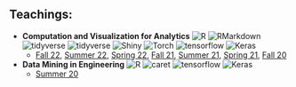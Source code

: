 

<!--
**zhenyuanlu/zhenyuanlu** is a ✨ _special_ ✨ repository because its `README.md` (this file) appears on your GitHub profile.

Here are some ideas to get you started:

- 🔭 I’m currently working on ...
- 🌱 I’m currently learning ...
- 👯 I’m looking to collaborate on ...
- 🤔 I’m looking for help with ...
- 💬 Ask me about ...
- 📫 How to reach me: ...
- 😄 Pronouns: ...
- ⚡ Fun fact: ...
-->

## Teachings:


<!-- <img src='https://raw.githubusercontent.com/rstudio/rmarkdown/main/man/figures/logo.png' align="right" height="58.5"/>
<img src='https://raw.githubusercontent.com/tidyverse/tidyverse/main/man/figures/logo.png' align="right" height="58.5"/>
<img src='https://raw.githubusercontent.com/rstudio/shiny/main/man/figures/logo.png' align="right" height="58.5"/> -->


- **Computation and Visualization for Analytics** ![R](https://img.shields.io/badge/R-language-blue?style=flat&logo=appveyor&logo=python&logoColor=informational?style=flat) ![RMarkdown](https://img.shields.io/badge/R%20Markdown-language-informational?style=flat) ![tidyverse](https://img.shields.io/badge/tidyverse-library-yellowgreen?style=flat) ![tidyverse](https://img.shields.io/badge/ggplot-library-yellowgreen?style=flat) ![Shiny](https://img.shields.io/badge/R%20Shiny-library-yellowgreen?style=flat) ![Torch](https://img.shields.io/badge/Torch-library-yellowgreen?style=flat&logo=TensorFlow&logoColor=white) ![tensorflow](https://img.shields.io/badge/TensorFlow-library-yellowgreen?style=flat&logo=TensorFlow&logoColor=white) ![Keras](https://img.shields.io/badge/Keras-library-yellowgreen?style=flat&logo=Keras&logoColor=white) 
  - [Fall 22](https://zhenyuanlu.com/ie6600-vbc-fa22/), [Summer 22](https://zhenyuanlu.com/ie6600-bos-su22/), [Spring 22](https://zhenyuanlu.com/ie6600-sea-sp22), [Fall 21](https://zhenyuanlu.com/ie6600-bos-fa21), [Summer 21](https://zhenyuanlu.com/ie6600-bos-sm21), [Spring 21](https://zhenyuanlu.com/ie6600-sea-sp21), [Fall 20](https://zhenyuanlu.com/ie6600-bos-fa20) 
- **Data Mining in Engineering** ![R](https://img.shields.io/badge/R-language-informational?style=flat) ![caret](https://img.shields.io/badge/caret-library-yellowgreen?style=flat) ![tensorflow](https://img.shields.io/badge/TensorFlow-library-yellowgreen?style=flat&logo=TensorFlow&logoColor=white) ![Keras](https://img.shields.io/badge/Keras-library-yellowgreen?style=flat&logo=Keras&logoColor=white) 
  - [Summer 20](https://zhenyuanlu.com/ie7275-bos-sm20) 

<!-- 
[![Zhenyuan's GitHub stats](https://github-readme-stats.vercel.app/api?username=zhenyuanlu&show_icons=true&theme=onedark)](https://github.com/anuraghazra/github-readme-stats)

[![Top Langs](https://github-readme-stats.vercel.app/api/top-langs/?username=zhenyuanlu&layout=compact&&hide=Javascript,Ruby,TeX)](https://github.com/anuraghazra/github-readme-stats) -->

